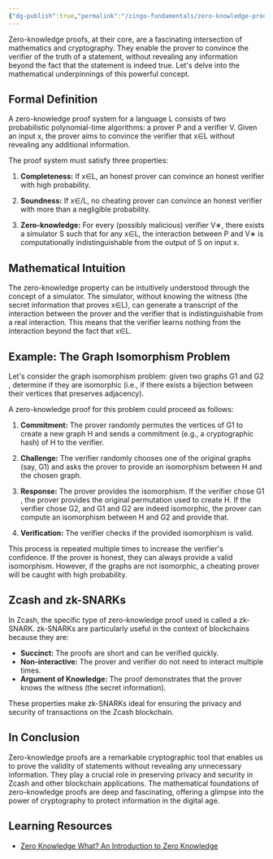 ```yaml
---
{"dg-publish":true,"permalink":"/zingo-fundamentals/zero-knowledge-proofs/","title":"Zero-knowledge proofs"}
---
```


Zero-knowledge proofs, at their core, are a fascinating intersection of mathematics and cryptography. They enable the prover to convince the verifier of the truth of a statement, without revealing any information beyond the fact that the statement is indeed true. Let's delve into the mathematical underpinnings of this powerful concept.

## **Formal Definition**

A zero-knowledge proof system for a language L consists of two probabilistic polynomial-time algorithms: a prover P and a verifier V. Given an input x, the prover aims to convince the verifier that x∈L without revealing any additional information.

The proof system must satisfy three properties:

1. **Completeness:** If x∈L, an honest prover can convince an honest verifier with high probability.
    
2. **Soundness:** If x∈/L, no cheating prover can convince an honest verifier with more than a negligible probability.
    
3. **Zero-knowledge:** For every (possibly malicious) verifier V∗, there exists a simulator S such that for any x∈L, the interaction between P and V∗ is computationally indistinguishable from the output of S on input x.
    

## **Mathematical Intuition**

The zero-knowledge property can be intuitively understood through the concept of a simulator. The simulator, without knowing the witness (the secret information that proves x∈L), can generate a transcript of the interaction between the prover and the verifier that is indistinguishable from a real interaction. This means that the verifier learns nothing from the interaction beyond the fact that x∈L.

## **Example: The Graph Isomorphism Problem**

Let's consider the graph isomorphism problem: given two graphs G1​ and G2​, determine if they are isomorphic (i.e., if there exists a bijection between their vertices that preserves adjacency).

A zero-knowledge proof for this problem could proceed as follows:

1. **Commitment:** The prover randomly permutes the vertices of G1​ to create a new graph H and sends a commitment (e.g., a cryptographic hash) of H to the verifier.
    
2. **Challenge:** The verifier randomly chooses one of the original graphs (say, G1​) and asks the prover to provide an isomorphism between H and the chosen graph.
    
3. **Response:** The prover provides the isomorphism. If the verifier chose G1​, the prover provides the original permutation used to create H. If the verifier chose G2​, and G1​ and G2​ are indeed isomorphic, the prover can compute an isomorphism between H and G2​ and provide that.
    
4. **Verification:** The verifier checks if the provided isomorphism is valid.
    

This process is repeated multiple times to increase the verifier's confidence. If the prover is honest, they can always provide a valid isomorphism. However, if the graphs are not isomorphic, a cheating prover will be caught with high probability.

## **Zcash and zk-SNARKs**

In Zcash, the specific type of zero-knowledge proof used is called a zk-SNARK. zk-SNARKs are particularly useful in the context of blockchains because they are:

- **Succinct:** The proofs are short and can be verified quickly.
- **Non-interactive:** The prover and verifier do not need to interact multiple times.
- **Argument of Knowledge:** The proof demonstrates that the prover knows the witness (the secret information).

These properties make zk-SNARKs ideal for ensuring the privacy and security of transactions on the Zcash blockchain.

## **In Conclusion**

Zero-knowledge proofs are a remarkable cryptographic tool that enables us to prove the validity of statements without revealing any unnecessary information. They play a crucial role in preserving privacy and security in Zcash and other blockchain applications. The mathematical foundations of zero-knowledge proofs are deep and fascinating, offering a glimpse into the power of cryptography to protect information in the digital age.

## Learning Resources
+ [Zero Knowledge What? An Introduction to Zero Knowledge](https://codethechange.stanford.edu/guides/guide_zk.html)
